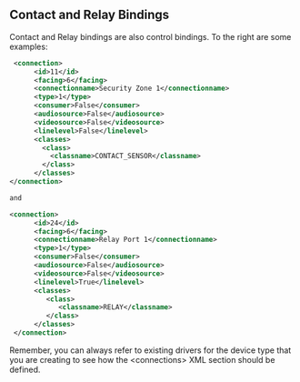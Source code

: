 ## Contact and Relay Bindings

 Contact and Relay bindings are also control bindings. To the right are some examples:

```xml
 <connection>
      <id>11</id>
      <facing>6</facing>
      <connectionname>Security Zone 1</connectionname>
      <type>1</type>
      <consumer>False</consumer>
      <audiosource>False</audiosource>
      <videosource>False</videosource>
      <linelevel>False</linelevel>
      <classes>
        <class>
          <classname>CONTACT_SENSOR</classname>
        </class>
      </classes>
</connection>

and

<connection>
      <id>24</id>
      <facing>6</facing>
      <connectionname>Relay Port 1</connectionname>
      <type>1</type>
      <consumer>False</consumer>
      <audiosource>False</audiosource>
      <videosource>False</videosource>
      <linelevel>True</linelevel>
      <classes>
         <class>
            <classname>RELAY</classname>
         </class>
      </classes>
 </connection>
```

Remember, you can always refer to existing drivers for the device type that you are creating to see how the \<connections\> XML section should be defined.

